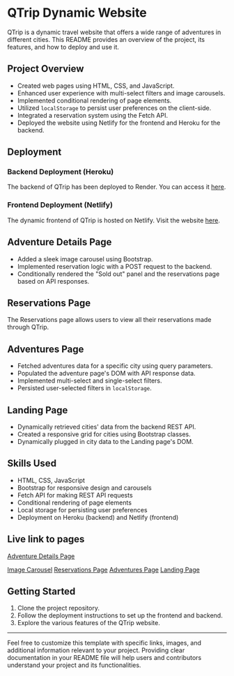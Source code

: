 # QTrip Dynamic Website

QTrip is a dynamic travel website that offers a wide range of adventures in different cities. This README provides an overview of the project, its features, and how to deploy and use it.

## Project Overview

- Created web pages using HTML, CSS, and JavaScript.
- Enhanced user experience with multi-select filters and image carousels.
- Implemented conditional rendering of page elements.
- Utilized `localStorage` to persist user preferences on the client-side.
- Integrated a reservation system using the Fetch API.
- Deployed the website using Netlify for the frontend and Heroku for the backend.

## Deployment

### Backend Deployment (Heroku)

The backend of QTrip has been deployed to Render. You can access it [here](https://qtrip-dynamic-nr4v.onrender.com).

### Frontend Deployment (Netlify)

The dynamic frontend of QTrip is hosted on Netlify. Visit the website [here](https://qtripdynamicfrontend-16.netlify.app).

## Adventure Details Page

- Added a sleek image carousel using Bootstrap.
- Implemented reservation logic with a POST request to the backend.
- Conditionally rendered the "Sold out" panel and the reservations page based on API responses.

## Reservations Page

The Reservations page allows users to view all their reservations made through QTrip.

## Adventures Page

- Fetched adventures data for a specific city using query parameters.
- Populated the adventure page's DOM with API response data.
- Implemented multi-select and single-select filters.
- Persisted user-selected filters in `localStorage`.

## Landing Page

- Dynamically retrieved cities' data from the backend REST API.
- Created a responsive grid for cities using Bootstrap classes.
- Dynamically plugged in city data to the Landing page's DOM.

## Skills Used

- HTML, CSS, JavaScript
- Bootstrap for responsive design and carousels
- Fetch API for making REST API requests
- Conditional rendering of page elements
- Local storage for persisting user preferences
- Deployment on Heroku (backend) and Netlify (frontend)

## Live link to pages

[Adventure Details Page](https://qtripdynamicfrontend-16.netlify.app/pages/adventures/detail/?adventure=2447910730)

[Image Carousel](https://qtripdynamicfrontend-16.netlify.app/pages/adventures/detail/?adventure=2447910730)
[Reservations Page](https://qtripdynamicfrontend-16.netlify.app/pages/adventures/reservations/)
[Adventures Page](https://qtripdynamicfrontend-16.netlify.app/pages/adventures/?city=bengaluru)
[Landing Page](https://qtripdynamicfrontend-16.netlify.app/)

## Getting Started

1. Clone the project repository.
2. Follow the deployment instructions to set up the frontend and backend.
3. Explore the various features of the QTrip website.



---

Feel free to customize this template with specific links, images, and additional information relevant to your project. Providing clear documentation in your README file will help users and contributors understand your project and its functionalities.
